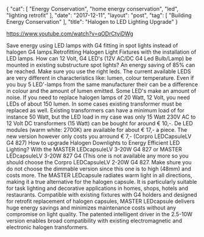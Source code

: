 {
   "cat": [
      "Energy Conservation",
      "home energy conservation",
      "led",
      "lighting retrofit"
   ],
   "date": "2017-12-11",
   "layout": "post",
   "tag": [
      "Building Energy Conservation"
   ],
   "title": "Halogen to LED Lighting Upgrade"
}

https://www.youtube.com/watch?v=qODrCtyiDWg

Save energy using LED lamps with G4 fitting in spot lights instead of halogen G4 lamps.Retrofitting Halogen Light Fixtures with the installation of LED lamps. How can 12 Volt, G4 LED's (12V AC/DC G4 Led Bulb/Lamp) be mounted in existing  substructure spot lights?
An energy saving of 85% can be reached. Make sure you use the right leds. The current available LEDS are very different in characteristics like: lumen, colour temperature. Even if you buy 5 LED'-lamps from the same manufacturer their can be a difference in colour and the amount of lumen emitted. Some  LED's make an amount of noise. If you need to replace halogen lamps of 20 Watt, 12 Volt, you need LEDs of about 150 lumen. 
In some cases existing transformer must be replaced as well. Existing transformers can have a minimum load of for instance 50 Watt, but the LED load in my case was only 15 Watt
230V AC to 12 Volt DC transformers (15 Watt) can be bought for around € 10,-. De LED modules (warm white: 2700K) are available for about € 17,- a piece. The new version however only costs you arround € 7,- (Corpro LEDCapsuleLV G4 827)
How to upgrade Halogen Downlights to Energy Efficient LED Lighting? With the MASTER LEDcapsuleLV 3-20W G4 827 or
MASTER LEDcapsuleLV 3-20W 827 G4 (This one is not available any more so you should choose the Corpro LEDCapsuleLV 2-20W G4 827. Make shure you do not choose the dimmable version since this one is to high (48mm) and costs more.
The MASTER LEDcapsule radiates warm light in all directions, making
it a true alternative for the halogen capsule. It is particularly suitable
for task lighting and decorative applications in homes, shops, hotels
and restaurants. Compatible with existing fixtures with G4 holders
and designed for retrofit replacement of halogen capsules, MASTER LEDcapsule delivers huge energy savings and minimizes maintenance
costs without any compromise on light quality. The patented
intelligent driver in the 2.5-10W version enables broad compatibility
with existing electromagnetic and electronic halogen transformers.